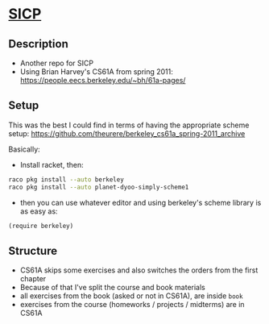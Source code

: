 # [SICP](https://mitpress.mit.edu/sites/default/files/sicp/index.html)

## Description
- Another repo for SICP
- Using Brian Harvey's CS61A from spring 2011:
https://people.eecs.berkeley.edu/~bh/61a-pages/

## Setup
This was the best I could find in terms of having the appropriate scheme setup:
https://github.com/theurere/berkeley_cs61a_spring-2011_archive

Basically:
- Install racket, then:

```bash
raco pkg install --auto berkeley
raco pkg install --auto planet-dyoo-simply-scheme1
```

- then you can use whatever editor and using berkeley's scheme library is as easy as:
```scheme
(require berkeley)
```

## Structure
- CS61A skips some exercises and also switches the orders from the first chapter
- Because of that I've split the course and book materials
- all exercises from the book (asked or not in CS61A), are inside `book`
- exercises from the course (homeworks / projects / midterms) are in CS61A
